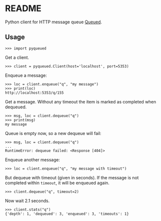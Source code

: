 README
======

Python client for HTTP message queue [Queued](https://github.com/scttnlsn/queued).

Usage
-----

    >>> import pyqueued

Get a client.

    >>> client = pyqueued.Client(host='localhost', port=5353)

Enqueue a message:

    >>> loc = client.enqueue("q", "my message")
    >>> print(loc)
    http://localhost:5353/q/155

Get a message. Without any timeout the item is marked as completed when dequeued.

    >>> msg, loc = client.dequeue("q")
    >>> print(msg)
    my message

Queue is empty now, so a new dequeue will fail:

    >>> msg, loc = client.dequeue("q")
    ...
    RuntimeError: dequeue failed: <Response [404]>

Enqueue another message:

    >>> loc = client.enqueue("q", "my message with timeout")

But dequeue with timeout (given in seconds). If the message is not completed within `timeout`,
it will be enqueued again.

    >>> client.dequeue("q", timeout=2)

Now wait 2.1 seconds.

    >>> client.stats("q")
    {'depth': 1, 'dequeued': 3, 'enqueued': 3, 'timeouts': 1}
